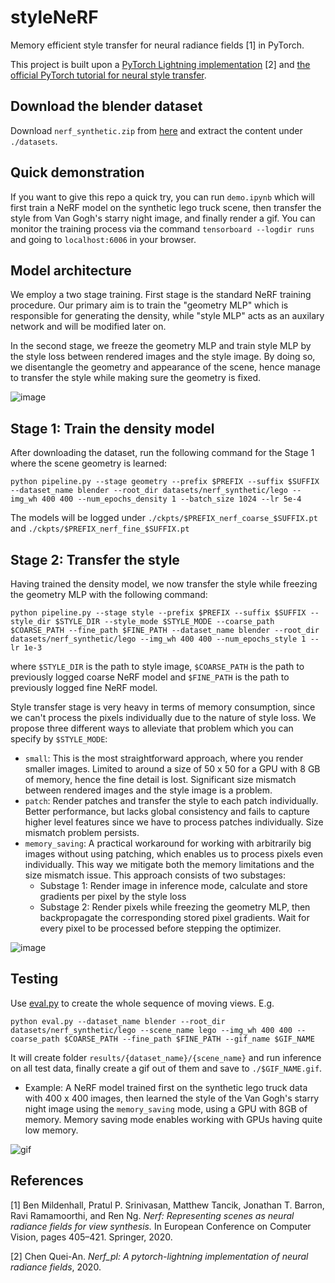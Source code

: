 # styleNeRF

Memory efficient style transfer for neural radiance fields [1] in PyTorch. 

This project is built upon a [PyTorch Lightning implementation](https://github.com/kwea123/nerf_pl) [2] and [the official PyTorch tutorial for neural style transfer](https://pytorch.org/tutorials/advanced/neural_style_tutorial.html). 

## Download the blender dataset

Download `nerf_synthetic.zip` from [here](https://drive.google.com/drive/folders/128yBriW1IG_3NJ5Rp7APSTZsJqdJdfc1) and extract the content under `./datasets`.

## Quick demonstration

If you want to give this repo a quick try, you can run `demo.ipynb` which will first train a NeRF model on the synthetic lego truck scene, then transfer the style from Van Gogh's starry night image, and finally render a gif. You can monitor the training process via the command `tensorboard --logdir runs` and going to `localhost:6006` in your browser.

## Model architecture

We employ a two stage training. First stage is the standard NeRF training procedure. Our primary aim is to train the "geometry MLP" which is responsible for generating the density, while "style MLP" acts as an auxilary network and will be modified later on.

In the second stage, we freeze the geometry MLP and train style MLP by the style loss between rendered images and the style image. By doing so, we disentangle the geometry and appearance of the scene, hence manage to transfer the style while making sure the geometry is fixed.

![image](https://user-images.githubusercontent.com/40629249/124367192-5d43fe00-dc55-11eb-9408-6e99529007e2.png)

## Stage 1: Train the density model

After downloading the dataset, run the following command for the Stage 1 where the scene geometry is learned:

```
python pipeline.py --stage geometry --prefix $PREFIX --suffix $SUFFIX --dataset_name blender --root_dir datasets/nerf_synthetic/lego --img_wh 400 400 --num_epochs_density 1 --batch_size 1024 --lr 5e-4
```

The models will be logged under `./ckpts/$PREFIX_nerf_coarse_$SUFFIX.pt` and `./ckpts/$PREFIX_nerf_fine_$SUFFIX.pt`

## Stage 2: Transfer the style

Having trained the density model, we now transfer the style while freezing the geometry MLP with the following command:

```
python pipeline.py --stage style --prefix $PREFIX --suffix $SUFFIX --style_dir $STYLE_DIR --style_mode $STYLE_MODE --coarse_path $COARSE_PATH --fine_path $FINE_PATH --dataset_name blender --root_dir datasets/nerf_synthetic/lego --img_wh 400 400 --num_epochs_style 1 --lr 1e-3
```

where `$STYLE_DIR` is the path to style image, `$COARSE_PATH` is the path to previously logged coarse NeRF model and `$FINE_PATH` is the path to previously logged fine NeRF model.

Style transfer stage is very heavy in terms of memory consumption, since we can't process the pixels individually due to the nature of style loss. We propose three different ways to alleviate that problem which you can specify by `$STYLE_MODE`:
- `small`: This is the most straightforward approach, where you render smaller images. Limited to around a size of 50 x 50 for a GPU with 8 GB of memory, hence the fine detail is lost. Significant size mismatch between rendered images and the style image is a problem.
- `patch`: Render patches and transfer the style to each patch individually. Better performance, but lacks global consistency and fails to capture higher level features since we have to process patches individually. Size mismatch problem persists. 
- `memory_saving`: A practical workaround for working with arbitrarily big images without using patching, which enables us to process pixels even individually. This way we mitigate both the memory limitations and the size mismatch issue. This approach consists of two substages:
    - Substage 1: Render image in inference mode, calculate and store gradients per pixel by the style loss
    - Substage 2: Render pixels while freezing the geometry MLP, then backpropagate the corresponding stored pixel gradients. Wait for every pixel to be processed before stepping the optimizer.

![image](https://user-images.githubusercontent.com/40629249/124367388-03443800-dc57-11eb-9e93-5c80d1a724f4.png)

## Testing

Use [eval.py](eval.py) to create the whole sequence of moving views.
E.g.
```
python eval.py --dataset_name blender --root_dir datasets/nerf_synthetic/lego --scene_name lego --img_wh 400 400 --coarse_path $COARSE_PATH --fine_path $FINE_PATH --gif_name $GIF_NAME
```

It will create folder `results/{dataset_name}/{scene_name}` and run inference on all test data, finally create a gif out of them and save to `./$GIF_NAME.gif`.

- Example: A NeRF model trained first on the synthetic lego truck data with 400 x 400 images, then learned the style of the Van Gogh's starry night image using the `memory_saving` mode, using a GPU with 8GB of memory. Memory saving mode enables working with GPUs having quite low memory.   

![gif](https://user-images.githubusercontent.com/40629249/124567099-f3d61200-de43-11eb-86dc-035567213182.gif)

## References
<a id="1">[1]</a> 
Ben Mildenhall, Pratul P. Srinivasan, Matthew Tancik, Jonathan T. Barron, Ravi Ramamoorthi, and Ren Ng. *Nerf: Representing scenes as neural radiance fields for view synthesis.* In European Conference on Computer Vision, pages 405–421. Springer, 2020.

<a id="2">[2]</a> 
Chen Quei-An.  *Nerf_pl: A pytorch-lightning implementation of neural radiance fields*, 2020.
